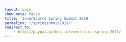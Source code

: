 ```yaml
---
layout: page
show_meta: false
title: 'InnerSource Spring Summit 2019'
permalink: "/springsummit2019/"
redirect_to: 
    - http://paypal.github.io/events/isc-spring-2019/
---
```

